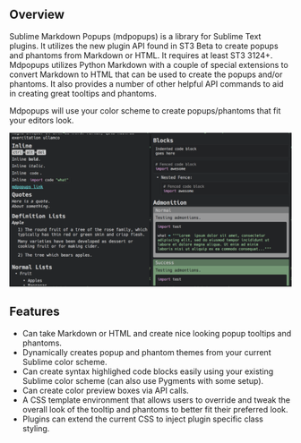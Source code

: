 ## Overview

Sublime Markdown Popups (mdpopups) is a library for Sublime Text plugins.  It utilizes the new plugin API found in ST3 Beta to create popups and phantoms from Markdown or HTML. It requires at least ST3 3124+. Mdpopups utilizes Python Markdown with a couple of special extensions to convert Markdown to HTML that can be used to create the popups and/or phantoms.  It also provides a number of other helpful API commands to aid in creating great tooltips and phantoms.

Mdpopups will use your color scheme to create popups/phantoms that fit your editors look.

![Screenshot](images/tooltips_test.png)

## Features

- Can take Markdown or HTML and create nice looking popup tooltips and phantoms.
- Dynamically creates popup and phantom themes from your current Sublime color scheme.
- Can create syntax highlighed code blocks easily using your existing Sublime color scheme (can also use Pygments with some setup).
- Can create color preview boxes via API calls.
- A CSS template environment that allows users to override and tweak the overall look of the tooltip and phantoms to better fit their preferred look.
- Plugins can extend the current CSS to inject plugin specific class styling.
